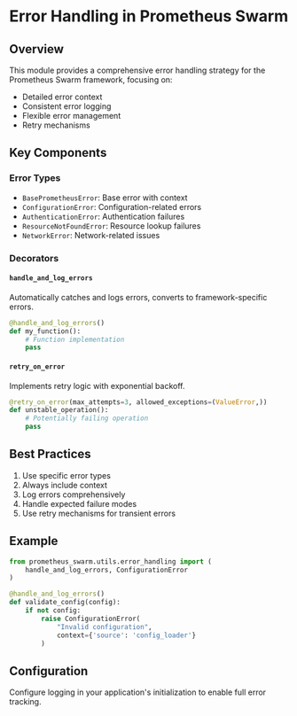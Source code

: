 # Error Handling in Prometheus Swarm

## Overview
This module provides a comprehensive error handling strategy for the Prometheus Swarm framework, focusing on:
- Detailed error context
- Consistent error logging
- Flexible error management
- Retry mechanisms

## Key Components

### Error Types
- `BasePrometheusError`: Base error with context
- `ConfigurationError`: Configuration-related errors
- `AuthenticationError`: Authentication failures
- `ResourceNotFoundError`: Resource lookup failures
- `NetworkError`: Network-related issues

### Decorators

#### `handle_and_log_errors`
Automatically catches and logs errors, converts to framework-specific errors.

```python
@handle_and_log_errors()
def my_function():
    # Function implementation
    pass
```

#### `retry_on_error`
Implements retry logic with exponential backoff.

```python
@retry_on_error(max_attempts=3, allowed_exceptions=(ValueError,))
def unstable_operation():
    # Potentially failing operation
    pass
```

## Best Practices
1. Use specific error types
2. Always include context
3. Log errors comprehensively
4. Handle expected failure modes
5. Use retry mechanisms for transient errors

## Example

```python
from prometheus_swarm.utils.error_handling import (
    handle_and_log_errors, ConfigurationError
)

@handle_and_log_errors()
def validate_config(config):
    if not config:
        raise ConfigurationError(
            "Invalid configuration", 
            context={'source': 'config_loader'}
        )
```

## Configuration
Configure logging in your application's initialization to enable full error tracking.